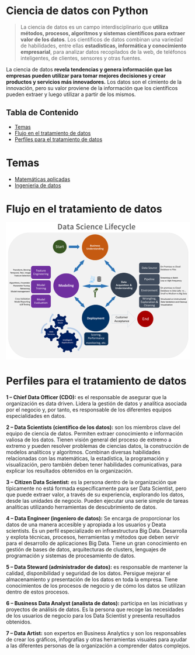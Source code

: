 
# Ciencia de datos con Python <!-- omit in toc -->

> La ciencia de datos es un campo interdisciplinario que **utiliza métodos, procesos, algoritmos y sistemas científicos para extraer valor de los datos**. Los científicos de datos combinan una variedad de habilidades, entre ellas **estadísticas, informática y conocimiento empresarial**, para analizar datos recopilados de la web, de teléfonos inteligentes, de clientes, sensores y otras fuentes.

La ciencia de datos **revela tendencias y genera información que las empresas pueden utilizar para tomar mejores decisiones y crear productos y servicios más innovadores.** Los datos son el cimiento de la innovación, pero su valor proviene de la información que los científicos pueden extraer y luego utilizar a partir de los mismos.

## Tabla de Contenido<!-- omit in toc -->
- [Temas](#temas)
- [Flujo en el tratamiento de datos](#flujo-en-el-tratamiento-de-datos)
- [Perfiles para el tratamiento de datos](#perfiles-para-el-tratamiento-de-datos)

# Temas

* [Matemáticas aplicadas](/learn/DataScience/Matematicas%20Aplicadas)
* [Ingenieria de datos](/learn/DataScience/Ingenieria%20de%20datos)

# Flujo en el tratamiento de datos

<div align="center">
  <img src="img/dataScience.png">
</div>

# Perfiles para el tratamiento de datos

**1 – Chief Data Officer (CDO):** es el responsable de asegurar que la organización es data driven. Lidera la gestión de datos y analítica asociada por el negocio y, por tanto, es responsable de los diferentes equipos especialidades en datos.

**2 – Data Scientists (científico de los datos):** son los miembros clave del equipo de ciencia de datos. Permiten extraer conocimiento e información valiosa de los datos. Tienen visión general del proceso de extremo a extremo y pueden resolver problemas de ciencias datos, la construcción de modelos analíticos y algoritmos. Combinan diversas habilidades relacionadas con las matemáticas, la estadística, la programación y visualización, pero también deben tener habilidades comunicativas, para explicar los resultados obtenidos en la organización.

**3 – Citizen Data Scientist:** es la persona dentro de la organización que típicamente no está formada específicamente para ser Data Scientist, pero que puede extraer valor, a través de su experiencia, explorando los datos, desde las unidades de negocio. Pueden ejecutar una serie simple de tareas analíticas utilizando herramientas de descubrimiento de datos.

**4 – Data Engineer (ingeniero de datos):** Se encarga de proporcionar los datos de una manera accesible y apropiada a los usuarios y Deata scientists. Es un perfil especializado en infraestructura Big Data. Desarrolla y explota técnicas, procesos, herramientas y métodos que deben servir para el desarrollo de aplicaciones Big Data. Tiene un gran conocimiento en gestión de bases de datos, arquitecturas de clusters, lenguajes de programación y sistemas de procesamiento de datos.

**5 – Data Steward (administrador de datos):** es responsable de mantener la calidad, disponibilidad y seguridad de los datos. Persigue mejorar el almacenamiento y presentación de los datos en toda la empresa. Tiene conocimientos de los procesos de negocio y de cómo los datos se utilizan dentro de estos procesos.

**6 – Business Data Analyst (analista de datos):** participa en las iniciativas y proyectos de análisis de datos. Es la persona que recoge las necesidades de los usuarios de negocio para los Data Scientist y presenta resultados obtenidos.

**7 – Data Artist:** son expertos en Business Analytics y son los responsables de crear los gráficos, infografías y otras herramientas visuales para ayudar a las diferentes personas de la organización a comprender datos complejos.